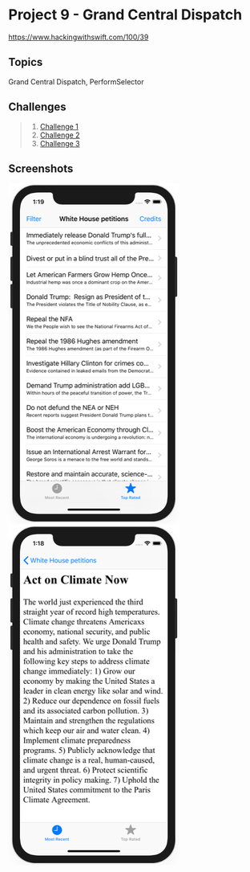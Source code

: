 # Project 9 - Grand Central Dispatch

https://www.hackingwithswift.com/100/39

## Topics

Grand Central Dispatch, PerformSelector

## Challenges

>1. [Challenge 1](Challenge1/)
>2. [Challenge 2](Challenge2/)
>3. [Challenge 3](Challenge3/)

## Screenshots

![screenshot1](screenshots/screen01.png)
![screenshot2](screenshots/screen02.png)
